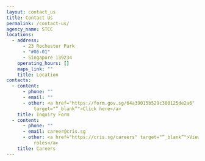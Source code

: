 ```yaml
---
layout: contact_us
title: Contact Us
permalink: /contact-us/
agency_name: STCC
locations:
  - address:
      - 23 Rochester Park
      - "#06-01"
      - Singapore 139234
    operating_hours: []
    maps_link: ""
    title: Location
contacts:
  - content:
      - phone: ""
      - email: ""
      - other: <a href="https://form.gov.sg/64a39015b529c300125de2a6"
          target="”_blank”">Click here</a>
    title: Inquiry Form
  - content:
      - phone: ""
      - email: career@cris.sg
      - other: <a href="https://cris.sg/careers" target="”_blank”">View available
          roles</a>
    title: Careers
---
```

